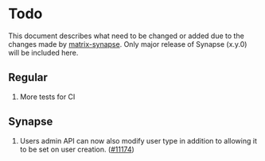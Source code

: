 # Todo
This document describes what need to be changed or added due to the changes made by [matrix-synapse](https://github.com/matrix-org/synapse/releases). Only major release of Synapse (x.y.0) will be included here.

## Regular
1. More tests for CI

## Synapse
1. Users admin API can now also modify user type in addition to allowing it to be set on user creation. ([#11174](https://github.com/matrix-org/synapse/issues/11174))
